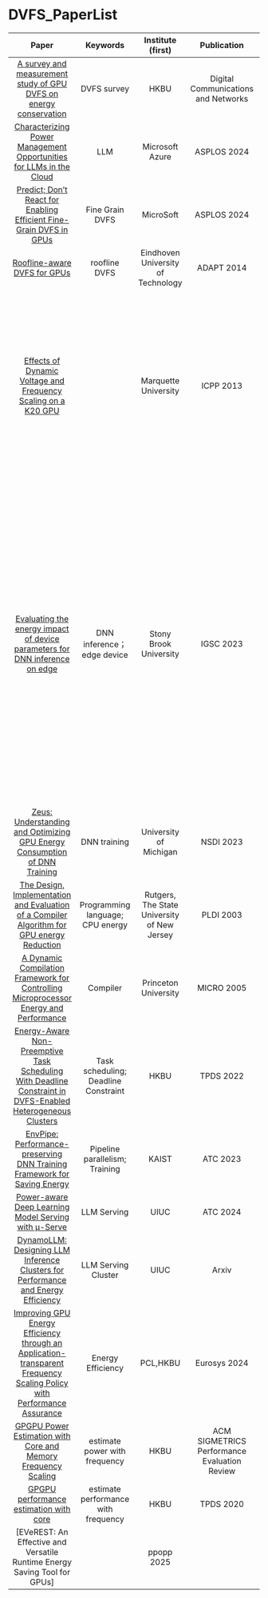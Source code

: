 # DVFS_PaperList
|                                                                 Paper                                                                |                                   Keywords                                  |   Institute (first)   |           Publication           |                        Others                       |
| :----------------------------------------------------------------------------------------------------------------------------------: | :-------------------------------------------------------------------------: | :-------------------: | :-----------------------------: | :-------------------------------------------------: |
|  [A survey and measurement study of GPU DVFS on energy conservation](https://www.sciencedirect.com/science/article/pii/S2352864816300736)  | DVFS survey | HKBU | Digital Communications and Networks |              |
| [Characterizing Power Management Opportunities for LLMs in the Cloud](https://dl.acm.org/doi/10.1145/3620666.3651329) | LLM | Microsoft Azure | ASPLOS 2024| |
| [Predict; Don’t React for Enabling Efficient Fine-Grain DVFS in GPUs](https://arxiv.org/abs/2205.00121) | Fine Grain DVFS | MicroSoft | ASPLOS 2024 | |
| [Roofline-aware DVFS for GPUs](https://dl.acm.org/doi/10.1145/2553062.2553067) | roofline DVFS | Eindhoven University of Technology | ADAPT 2014 | |
| [Effects of Dynamic Voltage and Frequency Scaling on a K20 GPU](https://ieeexplore.ieee.org/document/6687422) |  | Marquette University | ICPP 2013 |Key Points: 1. MM benchmark shows performance is linearly proportional to the GPU frequency when using a high memory speed  2. CPU DVFS impacts the CPU and other system components|
| [Evaluating the energy impact of device parameters for DNN inference on edge](https://dl.acm.org/doi/10.1145/3634769.3634809) |DNN inference； edge device | Stony Brook University | IGSC 2023 | Key Points: default parameter setting is not energy optimal; Power consumption increases linearly with frequency. The decrease in inference latency starts to plateau out at higher frequency as frequency is not the bottkeneck and performance is limited by other components such as memory and I/O bandwidth | |
| [Zeus: Understanding and Optimizing GPU Energy Consumption of DNN Training](https://www.usenix.org/conference/nsdi23/presentation/you) | DNN training | University of Michigan | NSDI 2023 | 
| [The Design, Implementation and Evaluation of a Compiler Algorithm for GPU energy Reduction](https://people.cs.rutgers.edu/~uli/PLDI03.pdf) | Programming language; CPU energy |  Rutgers, The State University of New Jersey | PLDI 2003 |
| [A Dynamic Compilation Framework for Controlling Microprocessor Energy and Performance](https://mrmgroup.cs.princeton.edu/papers/jqwu-micro2005.pdf) | Compiler | Princeton University | MICRO 2005 | 
| [Energy-Aware Non-Preemptive Task Scheduling With Deadline Constraint in DVFS-Enabled Heterogeneous Clusters](https://ieeexplore.ieee.org/stamp/stamp.jsp?arnumber=9790352) | Task scheduling; Deadline Constraint | HKBU | TPDS 2022 | |
| [EnvPipe: Performance-preserving DNN Training Framework for Saving Energy](https://www.usenix.org/conference/atc23/presentation/cho) | Pipeline parallelism; Training | KAIST | ATC 2023|
| [Power-aware Deep Learning Model Serving with μ-Serve](https://www.usenix.org/conference/atc24/presentation/qiu) | LLM Serving | UIUC | ATC 2024 |
| [DynamoLLM: Designing LLM Inference Clusters for Performance and Energy Efficiency](https://arxiv.org/abs/2408.00741) | LLM Serving Cluster | UIUC | Arxiv | 
| [Improving GPU Energy Efficiency through an Application-transparent Frequency Scaling Policy with Performance Assurance](https://dl.acm.org/doi/pdf/10.1145/3627703.3629584) | Energy Efficiency | PCL,HKBU | Eurosys 2024 |
| [GPGPU Power Estimation with Core and Memory Frequency Scaling](https://www.researchgate.net/profile/Qiang-Wang-73/publication/320362846_GPGPU_Power_Estimation_with_Core_and_Memory_Frequency_Scaling/links/5a54b7c3a6fdcc51a618074b/GPGPU-Power-Estimation-with-Core-and-Memory-Frequency-Scaling.pdf) | estimate power with frequency | HKBU | ACM SIGMETRICS Performance Evaluation Review |
| [GPGPU performance estimation with core](https://ieeexplore.ieee.org/stamp/stamp.jsp?arnumber=9124659) | estimate performance with frequency | HKBU | TPDS 2020 |
| [EVeREST: An Effective and Versatile Runtime Energy Saving Tool for GPUs] |  | ppopp 2025 |





